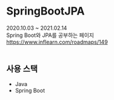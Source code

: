 # SpringBootJPA
2020.10.03 ~ 2021.02.14<br>
Spring Boot와 JPA를 공부하는 페이지<br>
https://www.inflearn.com/roadmaps/149 <br><br>

## 사용 스택
* Java
* Spring Boot
